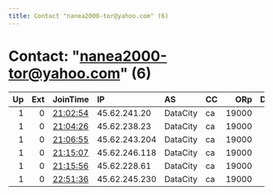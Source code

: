```yaml
---
title: Contact "nanea2000-tor@yahoo.com" (6)
---
```


# Contact: "nanea2000-tor@yahoo.com" (6)

|   Up |   Ext | JoinTime                                                                                            | IP            | AS       | CC   |   ORp |   Dirp | OS    | Version   | Nickname   |   eFamMembers |
|-----:|------:|:----------------------------------------------------------------------------------------------------|:--------------|:---------|:-----|------:|-------:|:------|:----------|:-----------|--------------:|
|    1 |     0 | [21:02:54](https://metrics.torproject.org/rs.html#details/D5EE4A7A6E174880DD41217E037755DD3752877C) | 45.62.241.20  | DataCity | ca   | 19000 |      0 | Linux | 0.4.4.5   | cosmo7     |             1 |
|    1 |     0 | [21:04:26](https://metrics.torproject.org/rs.html#details/ECEFA6DF4ECE16AA1212C4B12E0A69FFA424C58E) | 45.62.238.23  | DataCity | ca   | 19000 |      0 | Linux | 0.4.4.5   | cosmo6     |             1 |
|    1 |     0 | [21:06:55](https://metrics.torproject.org/rs.html#details/9E442B17434A4A609C501B665502A7BFDE894E6B) | 45.62.243.204 | DataCity | ca   | 19000 |      0 | Linux | 0.4.4.5   | cosmo8     |             1 |
|    1 |     0 | [21:15:07](https://metrics.torproject.org/rs.html#details/28368DF72BDF51237811F7FA11DDF88DA369B30B) | 45.62.246.118 | DataCity | ca   | 19000 |      0 | Linux | 0.4.4.5   | cosmo11    |             1 |
|    1 |     0 | [21:15:56](https://metrics.torproject.org/rs.html#details/6532580909803A418C698876F063F0FF0B1F8812) | 45.62.228.61  | DataCity | ca   | 19000 |      0 | Linux | 0.4.4.5   | cosmo9     |             1 |
|    1 |     0 | [22:51:36](https://metrics.torproject.org/rs.html#details/61B40C64A1DD11A856518D30F1847F0A678E50C6) | 45.62.245.230 | DataCity | ca   | 19000 |      0 | Linux | 0.4.4.5   | cosmo10    |             1 |
